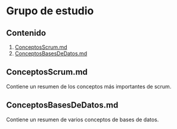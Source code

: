 # Grupo de estudio

## Contenido
  1. [ConceptosScrum.md](#conceptosscrummd)
  2. [ConceptosBasesDeDatos.md](#conceptosbasesdedatosmd)


## ConceptosScrum.md

Contiene un resumen de los conceptos más importantes de scrum.

## ConceptosBasesDeDatos.md

Contiene un resumen de varios conceptos de bases de datos.
